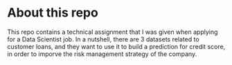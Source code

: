 # About this repo

This repo contains a technical assignment that I was given when applying for a Data Scientist job.
In a nutshell, there are 3 datasets related to customer loans, and they want to use it to build a prediction for credit score, in order to imporve the risk management strategy of the company.
